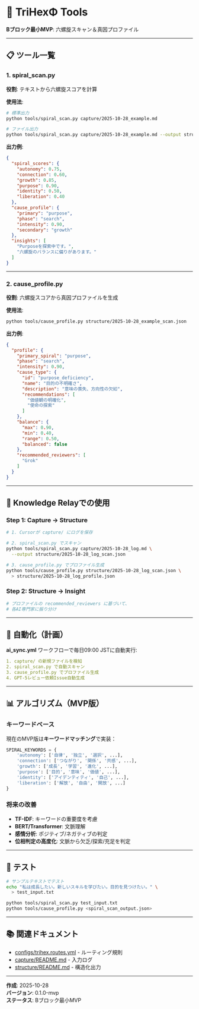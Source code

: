 # 🔧 TriHexΦ Tools

**Bブロック最小MVP**: 六螺旋スキャン＆真因プロファイル

---

## 📋 ツール一覧

### 1. spiral_scan.py

**役割**: テキストから六螺旋スコアを計算

**使用法**:
```bash
# 標準出力
python tools/spiral_scan.py capture/2025-10-28_example.md

# ファイル出力
python tools/spiral_scan.py capture/2025-10-28_example.md --output structure/2025-10-28_example_scan.json
```

**出力例**:
```json
{
  "spiral_scores": {
    "autonomy": 0.75,
    "connection": 0.60,
    "growth": 0.85,
    "purpose": 0.90,
    "identity": 0.50,
    "liberation": 0.40
  },
  "cause_profile": {
    "primary": "purpose",
    "phase": "search",
    "intensity": 0.90,
    "secondary": "growth"
  },
  "insights": [
    "Purposeを探索中です。",
    "六螺旋のバランスに偏りがあります。"
  ]
}
```

---

### 2. cause_profile.py

**役割**: 六螺旋スコアから真因プロファイルを生成

**使用法**:
```bash
python tools/cause_profile.py structure/2025-10-28_example_scan.json
```

**出力例**:
```json
{
  "profile": {
    "primary_spiral": "purpose",
    "phase": "search",
    "intensity": 0.90,
    "cause_type": {
      "id": "purpose_deficiency",
      "name": "目的の不明確さ",
      "description": "意味の喪失、方向性の欠如",
      "recommendations": [
        "価値観の明確化",
        "使命の探索"
      ]
    },
    "balance": {
      "max": 0.90,
      "min": 0.40,
      "range": 0.50,
      "balanced": false
    },
    "recommended_reviewers": [
      "Grok"
    ]
  }
}
```

---

## 🔄 Knowledge Relayでの使用

### Step 1: Capture → Structure

```bash
# 1. Cursorが capture/ にログを保存

# 2. spiral_scan.py でスキャン
python tools/spiral_scan.py capture/2025-10-28_log.md \
  --output structure/2025-10-28_log_scan.json

# 3. cause_profile.py でプロファイル生成
python tools/cause_profile.py structure/2025-10-28_log_scan.json \
  > structure/2025-10-28_log_profile.json
```

### Step 2: Structure → Insight

```bash
# プロファイルの recommended_reviewers に基づいて、
# 各AI専門家に振り分け
```

---

## 🚀 自動化（計画）

**ai_sync.yml** ワークフローで毎日09:00 JSTに自動実行:

```yaml
1. capture/ の新規ファイルを検知
2. spiral_scan.py で自動スキャン
3. cause_profile.py でプロファイル生成
4. GPT-5レビュー依頼Issue自動生成
```

---

## 📊 アルゴリズム（MVP版）

### キーワードベース

現在のMVP版は**キーワードマッチング**で実装：

```python
SPIRAL_KEYWORDS = {
    'autonomy': ['自律', '独立', '選択', ...],
    'connection': ['つながり', '関係', '共感', ...],
    'growth': ['成長', '学習', '進化', ...],
    'purpose': ['目的', '意味', '価値', ...],
    'identity': ['アイデンティティ', '自己', ...],
    'liberation': ['解放', '自由', '開放', ...]
}
```

### 将来の改善

- **TF-IDF**: キーワードの重要度を考慮
- **BERT/Transformer**: 文脈理解
- **感情分析**: ポジティブ/ネガティブの判定
- **位相判定の高度化**: 文脈から欠乏/探索/充足を判定

---

## 🧪 テスト

```bash
# サンプルテキストでテスト
echo "私は成長したい。新しいスキルを学びたい。目的を見つけたい。" \
  > test_input.txt

python tools/spiral_scan.py test_input.txt
python tools/cause_profile.py <spiral_scan_output.json>
```

---

## 📚 関連ドキュメント

- [configs/trihex.routes.yml](../configs/trihex.routes.yml) - ルーティング規則
- [capture/README.md](../capture/README.md) - 入力ログ
- [structure/README.md](../structure/README.md) - 構造化出力

---

**作成**: 2025-10-28  
**バージョン**: 0.1.0-mvp  
**ステータス**: Bブロック最小MVP

